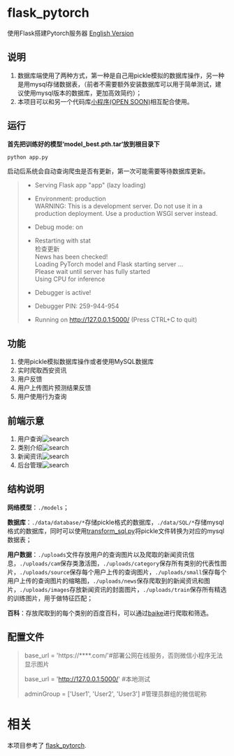 # flask_pytorch
使用Flask搭建Pytorch服务器                                                               [English Version](./README.md)

## 说明
1. 数据库端使用了两种方式，第一种是自己用pickle模拟的数据库操作，另一种是用mysql存储数据表，（前者不需要额外安装数据库可以用于简单测试，建议使用mysql版本的数据库，更加高效简约）；
2. 本项目可以和另一个代码库[小程序(OPEN SOON)](./)相互配合使用。

## 运行
**首先把训练好的模型‘model_best.pth.tar‘放到根目录下**
```sh
python app.py
```
启动后系统会自动查询爬虫是否有更新，第一次可能需要等待数据库更新。
> * Serving Flask app "app" (lazy loading) 
> 
> * Environment: production                                                                                                 
> WARNING: This is a development server. Do not use it in a production deployment.                          Use a production WSGI server instead.                                                                                 
> * Debug mode: on                                                                                                        
> * Restarting with stat                                                                                                 
> 检查更新                                                                                                                
> News has been checked!                                                                                                  
> Loading PyTorch model and Flask starting server ...                                                                     
> Please wait until server has fully started                                                                              
> Using CPU for inference                                                                                                  
> * Debugger is active!                                                                                                   
> * Debugger PIN: 259-944-954                                                                                             
> * Running on http://127.0.0.1:5000/ (Press CTRL+C to quit)

## 功能

1. 使用pickle模拟数据库操作或者使用MySQL数据库
2. 实时爬取西安资讯
3.  用户反馈
4.  用户上传图片预测结果反馈
5. 用户使用行为查询

## 前端示意

1. 用户查询![search](./assets/search.jpg)
2. 类别介绍![search](./assets/category.jpg)
3. 新闻资讯![search](./assets/news.jpg)
4. 后台管理![search](./assets/admin.jpg)

## 结构说明

 **网络模型**：`./models`；

**数据库**：`./data/database/*`存储pickle格式的数据库，`./data/SQL/*`存储mysql格式的数据库，同时可以使用[transform_sql.py](./data/database/transform_sql.py)将pickle文件转换为对应的mysql数据表；

**用户数据**：`./uploads`文件存放用户的查询图片以及爬取的新闻资讯信息，`./uploads/cam`保存类激活图，`./uploads/category`保存所有类别的代表性图片，`./uploads/source`保存每个用户上传的查询图片，`./uploads/small`保存每个用户上传的查询图片的缩略图，`./uploads/news`保存爬取到的新闻资讯和图片，`./uploads/images`存放新闻资讯的封面图片，`./uploads/train`保存所有精选的训练图片，用于做特征匹配；

**百科**：存放爬取到的每个类别的百度百科，可以通过[baike](./util/baike.py)进行爬取和筛选。

## 配置文件
>base_url = 'https://****.com/'#部署公网在线服务，否则微信小程序无法显示图片
>
>base_url = 'http://127.0.0.1:5000/' #本地测试
>
>adminGroup = ['User1', 'User2', 'User3'] #管理员群组的微信昵称
# 相关
本项目参考了 [flask_pytorch](https://github.com/WenmuZhou/flask_pytorch).